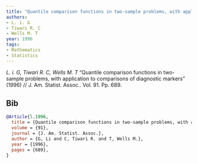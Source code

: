 ```yaml
---
title: "Quantile comparison functions in two-sample problems, with application to comparisons of diagnostic markers"
authors:
- L. i. G
- Tiwari R. C
- Wells M. T
year: 1996
tags:
- Mathematics
- Statistics
---
```


<i>L. i. G, Tiwari R. C, Wells M. T</i> <span title="">“Quantile comparison functions in two-sample problems, with application to comparisons of diagnostic markers”</span> (1996) // J. Am. Statist. Assoc.. Vol.&nbsp;91. Pp.&nbsp;689.

## Bib

```bib
@Article{l.1996,
  title = {Quantile comparison functions in two-sample problems, with application to comparisons of diagnostic markers},
  volume = {91},
  journal = {J. Am. Statist. Assoc.},
  author = {G, Li and C, Tiwari R. and T, Wells M.},
  year = {1996},
  pages = {689},
}
```
